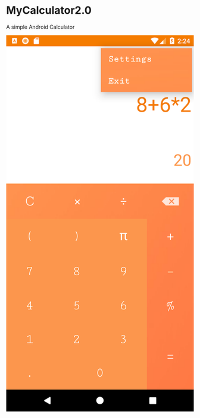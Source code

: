 # MyCalculator2.0
A simple Android Calculator

<img src='https://github.com/sandinou/MyCalculator2.0/blob/master/Screenshot_1533727482.png'/>


